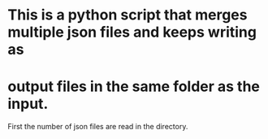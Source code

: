 # This is a python script that merges multiple json files and keeps writing as
# output files in the same folder as the input.

First the number of json files are read in the directory. 
